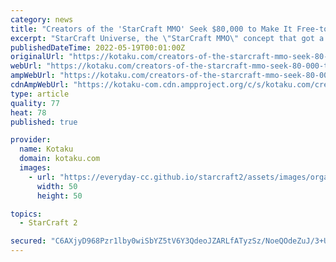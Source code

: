 ```yaml
---
category: news
title: "Creators of the 'StarCraft MMO' Seek $80,000 to Make It Free-to-Play"
excerpt: "StarCraft Universe, the \"StarCraft MMO\" concept that got a bunch of Blizzard's lawyers itchy and nervous a couple of years ago, is aiming toward a full fledged release—with Blizzard's permisson ..."
publishedDateTime: 2022-05-19T00:01:00Z
originalUrl: "https://kotaku.com/creators-of-the-starcraft-mmo-seek-80-000-to-make-it-1121606136"
webUrl: "https://kotaku.com/creators-of-the-starcraft-mmo-seek-80-000-to-make-it-1121606136"
ampWebUrl: "https://kotaku.com/creators-of-the-starcraft-mmo-seek-80-000-to-make-it-1121606136/amp"
cdnAmpWebUrl: "https://kotaku-com.cdn.ampproject.org/c/s/kotaku.com/creators-of-the-starcraft-mmo-seek-80-000-to-make-it-1121606136/amp"
type: article
quality: 77
heat: 78
published: true

provider:
  name: Kotaku
  domain: kotaku.com
  images:
    - url: "https://everyday-cc.github.io/starcraft2/assets/images/organizations/kotaku.com-50x50.jpg"
      width: 50
      height: 50

topics:
  - StarCraft 2

secured: "C6AXjyD968Pzr1lby0wiSbYZ5tV6Y3QdeoJZARLfATyzSz/NoeQOdeZuJ/3+UvS8Q1RiwJsSZovk0Y2QvNN0GvV57XIvH2BcJZqnEGZ/sfzm/Yf5/xTD9lHsY4oxWtxHhpuZcgyBgv5nF+n+0I1UbEHH9W6VXhV32FjXeizoEpaBDoaHw8Wh4y3FWRPXyurtW6FygBEgZ4Pc0VWVsUQrpm3jTdWNg9d//4IAf2CaDXU7W3dQPKPER/KLLldenJD8IFzZmXqITXesSjGcS9SE3sWCZzftErilb9wqKaObBiE31gNTX1z3tlPc08qW8bEBBsLvD2MU9nFNxhYZ0KU5q28vVFNHXc8a/zfzvx4t0aI=;EwMS4QgVjr0Y0wNidDALEg=="
---
```


